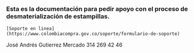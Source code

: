 ### Esta es la documentación para pedir apoyo con el proceso de desmaterialización de estampillas.

`[Soporte en linea](https://www.colombiacompra.gov.co/soporte/formulario-de-soporte)`


José Andrés Gutierrez Mercado 314 269 42 46

